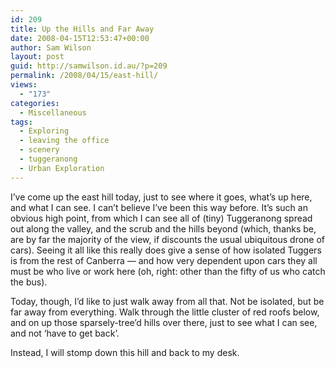 ```yaml
---
id: 209
title: Up the Hills and Far Away
date: 2008-04-15T12:53:47+00:00
author: Sam Wilson
layout: post
guid: http://samwilson.id.au/?p=209
permalink: /2008/04/15/east-hill/
views:
  - "173"
categories:
  - Miscellaneous
tags:
  - Exploring
  - leaving the office
  - scenery
  - tuggeranong
  - Urban Exploration
---
```

I’ve come up the east hill today, just to see where it goes, what’s up here, and what I can see. I can’t believe I’ve been this way before. It’s such an obvious high point, from which I can see all of (tiny) Tuggeranong spread out along the valley, and the scrub and the hills beyond (which, thanks be, are by far the majority of the view, if discounts the usual ubiquitous drone of cars). Seeing it all like this really does give a sense of how isolated Tuggers is from the rest of Canberra &#8212; and how very dependent upon cars they all must be who live or work here (oh, right: other than the fifty of us who catch the bus).

Today, though, I’d like to just walk away from all that. Not be isolated, but be far away from everything. Walk through the little cluster of red roofs below, and on up those sparsely-tree’d hills over there, just to see what I can see, and not ‘have to get back’.

Instead, I will stomp down this hill and back to my desk.